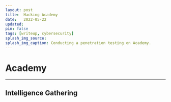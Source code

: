 ```yaml
---
layout: post
title:  Hacking Academy
date:   2022-05-22
updated: 
pin: false
tags: [writeup, cybersecurity]
splash_img_source: 
splash_img_caption: Conducting a penetration testing on Academy.
---
```


# Academy

***

## Intelligence Gathering